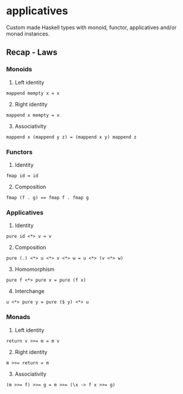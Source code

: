 # applicatives
Custom made Haskell types with monoid, functor, applicatives and/or monad instances.

## Recap - Laws

### Monoids

1. Left identity

`mappend mempty x = x`

2. Right identity

`mappend x mempty = x`

3. Associativity

`mappend x (mappend y z) = (mappend x y) mappend z`

### Functors

1. Identity

`fmap id = id`

2. Composition

`fmap (f . g) == fmap f . fmap g`

### Applicatives

1. Identity

`pure id <*> v = v`

2. Composition

`pure (.) <*> u <*> v <*> w = u <*> (v <*> w)`

3. Homomorphism

`pure f <*> pure x = pure (f x)`

4. Interchange

`u <*> pure y = pure ($ y) <*> u`

### Monads

1. Left identity

`return v >>= m = m v`

2. Right identity

`m >>= return = m`

3. Associativity

`(m >>= f) >>= g = m >>= (\x -> f x >>= g)`